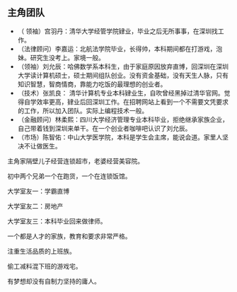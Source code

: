 
## 主角团队

- （ 领袖）宫羽丹：清华大学经管学院肄业，毕业之后无所事事，在深圳找工作。
- （法律顾问）李嘉运：北航法学院毕业，长得帅，本科期间都在打游戏，泡妹。研究生没考上。家境一般。
- （领袖）刘允辰：哈佛数学系本科生，由于家庭原因放弃直博，回深圳在深圳大学读计算机硕士，硕士期间组队创业。没有资金基础，没有天生人脉，只有知识智慧，智商情商，靠能力吃饭的最理想的创业者。
- （技术）张凯良： 清华计算机专业本科肄业生，自吹曾经黑掉过清华官网。觉得自学效率更高，肄业后回深圳工作。在招聘网站上看到一个不需要文凭要求的工作，所以加入团队。实际上编程技术一般。
- （金融顾问）林柔熙：四川大学经济管理专业本科毕业，拒绝继承家族企业，自己带着钱到深圳来单干。在一个创业者咖啡吧认识了刘允辰。
- （市场）陈智佑：中山大学医学院，本科是学生会主席，能说会道。家里人坚决不让做医生。 

主角家隔壁儿子经营连锁超市，老婆经营美容院。 

初中两个兄弟一个在跑货，一个在连锁饭馆。

大学室友一：学霸直博 

大学室友二：房地产 

大学室友三：本科毕业回来做律师。 

一个都是人才的家族，教育和要求非常严格。 

注重生活品质的上班族。 

偷工减料混下班的游戏宅。 

有梦想却没有自制力坚持的庸人。 